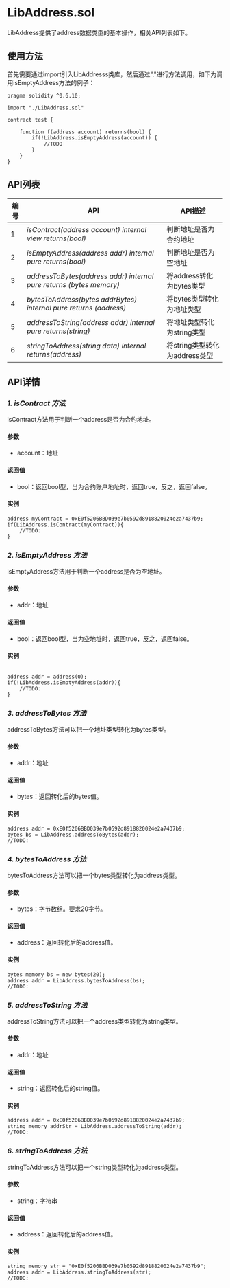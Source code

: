 # LibAddress.sol

LibAddress提供了address数据类型的基本操作，相关API列表如下。

## 使用方法

首先需要通过import引入LibAddresss类库，然后通过"."进行方法调用，如下为调用isEmptyAddress方法的例子：

```
pragma solidity ^0.6.10;

import "./LibAddress.sol"

contract test {
    
    function f(address account) returns(bool) {
        if(!LibAddress.isEmptyAddress(account)) {
            //TODO
        }
    }
}
```


## API列表

编号 | API | API描述
---|---|---
1 | *isContract(address account) internal view returns(bool)* | 判断地址是否为合约地址
2 | *isEmptyAddress(address addr) internal pure returns(bool)* |判断地址是否为空地址
3 | *addressToBytes(address addr) internal pure returns (bytes memory)* |将address转化为bytes类型
4 | *bytesToAddress(bytes addrBytes) internal pure returns (address)* | 将bytes类型转化为地址类型
5 | *addressToString(address addr) internal pure returns(string)* | 将地址类型转化为string类型
6 | *stringToAddress(string data) internal returns(address)* | 将string类型转化为address类型

## API详情

### ***1. isContract 方法***

isContract方法用于判断一个address是否为合约地址。

#### 参数

- account：地址

#### 返回值

- bool：返回bool型，当为合约账户地址时，返回true，反之，返回false。

#### 实例

```
address myContract = 0xE0f5206BBD039e7b0592d8918820024e2a7437b9;
if(LibAddress.isContract(myContract)){
    //TODO:
}
```
### ***2. isEmptyAddress 方法***

isEmptyAddress方法用于判断一个address是否为空地址。

#### 参数

- addr：地址

#### 返回值

- bool：返回bool型，当为空地址时，返回true，反之，返回false。

#### 实例

```
    
address addr = address(0);
if(!LibAddress.isEmptyAddress(addr)){
    //TODO:
}
```
### ***3. addressToBytes 方法***

addressToBytes方法可以把一个地址类型转化为bytes类型。

#### 参数

- addr：地址

#### 返回值

- bytes：返回转化后的bytes值。

#### 实例

```
address addr = 0xE0f5206BBD039e7b0592d8918820024e2a7437b9;
bytes bs = LibAddress.addressToBytes(addr);
//TODO:
```

### ***4. bytesToAddress 方法***

bytesToAddress方法可以把一个bytes类型转化为address类型。

#### 参数

- bytes：字节数组。要求20字节。

#### 返回值

- address：返回转化后的address值。

#### 实例

```
bytes memory bs = new bytes(20);
address addr = LibAddress.bytesToAddress(bs);
//TODO:
```

### ***5. addressToString 方法***

addressToString方法可以把一个address类型转化为string类型。

#### 参数

- addr：地址

#### 返回值

- string：返回转化后的string值。

#### 实例

```
address addr = 0xE0f5206BBD039e7b0592d8918820024e2a7437b9;
string memory addrStr = LibAddress.addressToString(addr);
//TODO:
```

### ***6. stringToAddress 方法***

stringToAddress方法可以把一个string类型转化为address类型。

#### 参数

- string：字符串

#### 返回值

- address：返回转化后的address值。

#### 实例

```
string memory str = "0xE0f5206BBD039e7b0592d8918820024e2a7437b9";
address addr = LibAddress.stringToAddress(str);
//TODO:
```


